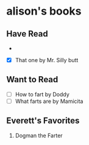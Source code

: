 # alison's books
## Have Read
- 
- [x] That one by Mr. Silly butt

## Want to Read
- [ ] How to fart by Doddy
- [ ] What farts are by Mamicita

## Everett's Favorites
1. Dogman the Farter
